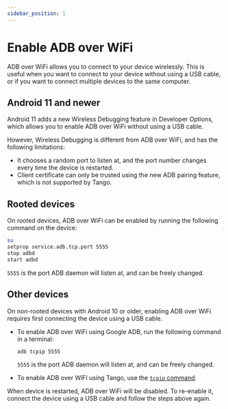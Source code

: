 ```yaml
---
sidebar_position: 1
---
```


# Enable ADB over WiFi

ADB over WiFi allows you to connect to your device wirelessly. This is useful when you want to connect to your device without using a USB cable, or if you want to connect multiple devices to the same computer.

## Android 11 and newer

Android 11 adds a new Wireless Debugging feature in Developer Options, which allows you to enable ADB over WiFi without using a USB cable.

However, Wireless Debugging is different from ADB over WiFi, and has the following limitations:

* It chooses a random port to listen at, and the port number changes every time the device is restarted.
* Client certificate can only be trusted using the new ADB pairing feature, which is not supported by Tango.

## Rooted devices

On rooted devices, ADB over WiFi can be enabled by running the following command on the device:

```sh
su
setprop service.adb.tcp.port 5555
stop adbd
start adbd
```

`5555` is the port ADB daemon will listen at, and can be freely changed.

## Other devices

On non-rooted devices with Android 10 or older, enabling ADB over WiFi requires first connecting the device using a USB cable.

- To enable ADB over WiFi using Google ADB, run the following command in a terminal:

  ```sh
  adb tcpip 5555
  ```

  `5555` is the port ADB daemon will listen at, and can be freely changed.

- To enable ADB over WiFI using Tango, use the [`tcpip` command](../../commands/tcpip.md).

When device is restarted, ADB over WiFi will be disabled. To re-enable it, connect the device using a USB cable and follow the steps above again.
